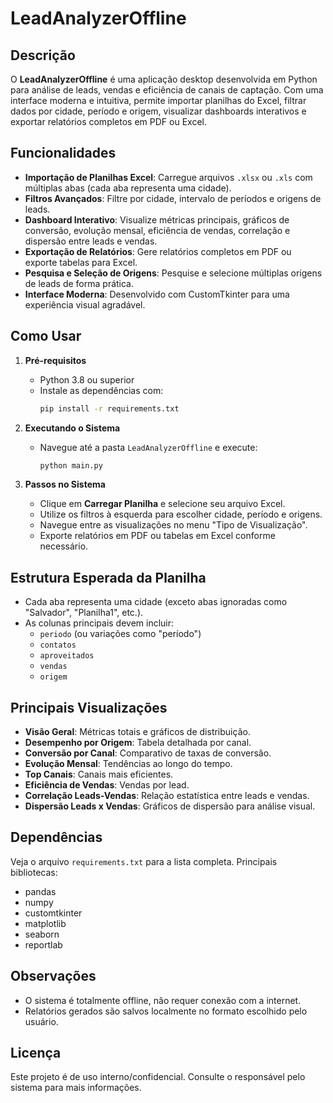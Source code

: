 # LeadAnalyzerOffline

## Descrição

O **LeadAnalyzerOffline** é uma aplicação desktop desenvolvida em Python para análise de leads, vendas e eficiência de canais de captação. Com uma interface moderna e intuitiva, permite importar planilhas do Excel, filtrar dados por cidade, período e origem, visualizar dashboards interativos e exportar relatórios completos em PDF ou Excel.

## Funcionalidades

- **Importação de Planilhas Excel**: Carregue arquivos `.xlsx` ou `.xls` com múltiplas abas (cada aba representa uma cidade).
- **Filtros Avançados**: Filtre por cidade, intervalo de períodos e origens de leads.
- **Dashboard Interativo**: Visualize métricas principais, gráficos de conversão, evolução mensal, eficiência de vendas, correlação e dispersão entre leads e vendas.
- **Exportação de Relatórios**: Gere relatórios completos em PDF ou exporte tabelas para Excel.
- **Pesquisa e Seleção de Origens**: Pesquise e selecione múltiplas origens de leads de forma prática.
- **Interface Moderna**: Desenvolvido com CustomTkinter para uma experiência visual agradável.

## Como Usar

1. **Pré-requisitos**  
   - Python 3.8 ou superior
   - Instale as dependências com:
     ```bash
     pip install -r requirements.txt
     ```

2. **Executando o Sistema**
   - Navegue até a pasta `LeadAnalyzerOffline` e execute:
     ```bash
     python main.py
     ```

3. **Passos no Sistema**
   - Clique em **Carregar Planilha** e selecione seu arquivo Excel.
   - Utilize os filtros à esquerda para escolher cidade, período e origens.
   - Navegue entre as visualizações no menu "Tipo de Visualização".
   - Exporte relatórios em PDF ou tabelas em Excel conforme necessário.

## Estrutura Esperada da Planilha

- Cada aba representa uma cidade (exceto abas ignoradas como "Salvador", "Planilha1", etc.).
- As colunas principais devem incluir:  
  - `periodo` (ou variações como "período")
  - `contatos`
  - `aproveitados`
  - `vendas`
  - `origem`

## Principais Visualizações

- **Visão Geral**: Métricas totais e gráficos de distribuição.
- **Desempenho por Origem**: Tabela detalhada por canal.
- **Conversão por Canal**: Comparativo de taxas de conversão.
- **Evolução Mensal**: Tendências ao longo do tempo.
- **Top Canais**: Canais mais eficientes.
- **Eficiência de Vendas**: Vendas por lead.
- **Correlação Leads-Vendas**: Relação estatística entre leads e vendas.
- **Dispersão Leads x Vendas**: Gráficos de dispersão para análise visual.

## Dependências

Veja o arquivo `requirements.txt` para a lista completa. Principais bibliotecas:
- pandas
- numpy
- customtkinter
- matplotlib
- seaborn
- reportlab

## Observações

- O sistema é totalmente offline, não requer conexão com a internet.
- Relatórios gerados são salvos localmente no formato escolhido pelo usuário.

## Licença

Este projeto é de uso interno/confidencial. Consulte o responsável pelo sistema para mais informações.
